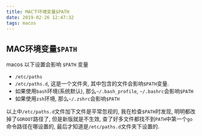 ```yaml
---
title: MAC下环境变量$PATH
date: 2019-02-26 12:47:32
tags: macos
---
```

## MAC环境变量`$PATH`

macos 以下设置会影响 `$PATH` 变量

* `/etc/paths`
* `/etc/paths.d`, 这是一个文件夹, 其中包含的文件会影响`$PATH`变量.
* 如果使用`bash`环境(系统默认), 那么`~/.bash_profile`, `~/.bashrc`会影响`$PATH`
* 如果使用`zsh`环境, 那么`~/.zshrc`会影响`$PATH`

以上中`/etc/paths.d`文件加下文件是平常忽视的, 我在检查`$PATH`时发现, 明明都改掉了`GOROOT`路径了, 但是新版就是不生效, 查了好多文件都找不到`PATH`中第一个`go`命令路径在哪设置的, 最后才知道是`/etc/paths.d`文件夹下设置的.